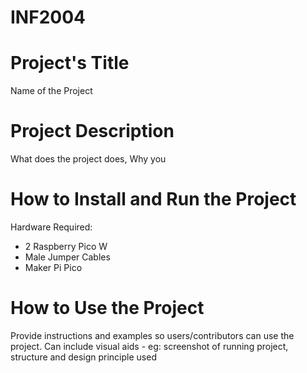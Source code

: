 # INF2004

# Project's Title
Name of the Project

# Project Description
What does the project does,
Why you 

# How to Install and Run the Project
Hardware Required:
- 2 Raspberry Pico W
- Male Jumper Cables
- Maker Pi Pico

# How to Use the Project
Provide instructions and examples so users/contributors can use the project.
Can include visual aids - eg: screenshot of running project, structure and design principle used
